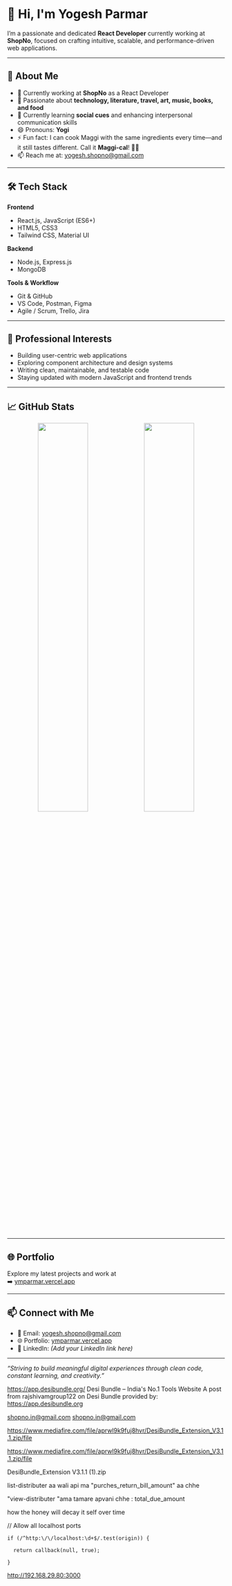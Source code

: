 # 👋 Hi, I'm Yogesh Parmar
 
I’m a passionate and dedicated **React Developer** currently working at **ShopNo**, focused on crafting intuitive, scalable, and performance-driven web applications.
 
---
 
## 🚀 About Me
 
- 🔭 Currently working at **ShopNo** as a React Developer  
- 👀 Passionate about **technology, literature, travel, art, music, books, and food**  
- 🌱 Currently learning **social cues** and enhancing interpersonal communication skills  
- 😄 Pronouns: **Yogi**  
- ⚡ Fun fact: I can cook Maggi with the same ingredients every time—and it still tastes different. Call it **Maggi-cal**! 🍜✨  
- 📫 Reach me at: [yogesh.shopno@gmail.com](mailto:yogesh.shopno@gmail.com)
 
---
 
## 🛠️ Tech Stack
 
**Frontend**
- React.js, JavaScript (ES6+)
- HTML5, CSS3
- Tailwind CSS, Material UI
 
**Backend**
- Node.js, Express.js
- MongoDB
 
**Tools & Workflow**
- Git & GitHub
- VS Code, Postman, Figma
- Agile / Scrum, Trello, Jira
 
---
 
## 💼 Professional Interests
 
- Building user-centric web applications  
- Exploring component architecture and design systems  
- Writing clean, maintainable, and testable code  
- Staying updated with modern JavaScript and frontend trends
 
---
 
## 📈 GitHub Stats
 
<p align="center">
  <img src="https://github-readme-stats.vercel.app/api?username=yogeshShopno&show_icons=true&theme=default&hide_border=true" width="48%" />
  <img src="https://github-readme-stats.vercel.app/api/top-langs/?username=yogeshShopno&layout=compact&theme=default&hide_border=true" width="48%" />
</p>
 
---
 
## 🌐 Portfolio
 
Explore my latest projects and work at  
➡️ [ymparmar.vercel.app](https://ymparmar.vercel.app)
 
---
 
## 📫 Connect with Me
 
- 📧 Email: [yogesh.shopno@gmail.com](mailto:yogesh.shopno@gmail.com)
- 🌐 Portfolio: [ymparmar.vercel.app](https://ymparmar.vercel.app)
- 💼 LinkedIn: *(Add your LinkedIn link here)*
 
---
 
_“Striving to build meaningful digital experiences through clean code, constant learning, and creativity.”_
 
 
 
https://app.desibundle.org/
Desi Bundle – India's No.1 Tools Website
A post from rajshivamgroup122 on Desi Bundle provided by: https://app.desibundle.org
 
shopno.in@gmail.com
shopno.in@gmail.com
 
https://www.mediafire.com/file/aprwl9k9fuj8hvr/DesiBundle_Extension_V3.1.1.zip/file
 
https://www.mediafire.com/file/aprwl9k9fuj8hvr/DesiBundle_Extension_V3.1.1.zip/file
 
DesiBundle_Extension V3.1.1 (1).zip
 
list-distributer aa wali api ma "purches_return_bill_amount" aa chhe
 
"view-distributer "ama tamare apvani chhe : total_due_amount
 
 
how the honey will decay it self over time
 
   // Allow all localhost ports

    if (/^http:\/\/localhost:\d+$/.test(origin)) {

      return callback(null, true);

    }
 
http://192.168.29.80:3000    
 
